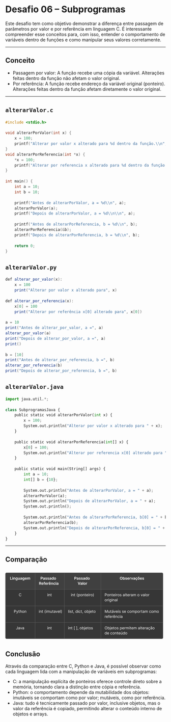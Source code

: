 # Desafio 06 – Subprogramas

Este desafio tem como objetivo demonstrar a diferença entre passagem de parâmetros por valor e por referência em linguagem C. É interessante compreender esse conceitos para, com isso, entender o comportamento de variáveis dentro de funções e como manipular seus valores corretamente.

---

## Conceito

- Passagem por valor: A função recebe uma cópia da variável. Alterações feitas dentro da função não afetam o valor original.
- Por referência: A função recebe endereço da variável original (ponteiro). Alterações feitas dentro da função afetam diretamente o valor original.

---

## `alterarValor.c`

```c
#include <stdio.h>

void alterarPorValor(int x) {
    x = 100;
    printf("Alterar por valor x alterado para %d dentro da função.\\n", x);
}
void alterarPorReferencia(int *x) {
    *x = 100;
    printf("Alterar por referencia x alterado para %d dentro da função.\\n", *x);
}

int main() {
    int a = 10;
    int b = 10;

    printf("Antes de alterarPorValor, a = %d\\n", a);
    alterarPorValor(a);
    printf("Depois de alterarPorValor, a = %d\\n\\n", a);

    printf("Antes de alterarPorReferencia, b = %d\\n", b);
    alterarPorReferencia(&b);
    printf("Depois de alterarPorReferencia, b = %d\\n", b);

    return 0;
}

```

## `alterarValor.py`

```java
def alterar_por_valor(x):
    x = 100
    print("Alterar por valor x alterado para", x)

def alterar_por_referencia(x):
    x[0] = 100
    print("Alterar por referência x[0] alterado para", x[0])

a = 10
print("Antes de alterar_por_valor, a =", a)
alterar_por_valor(a)
print("Depois de alterar_por_valor, a =", a)
print()

b = [10]
print("Antes de alterar_por_referencia, b =", b)
alterar_por_referencia(b)
print("Depois de alterar_por_referencia, b =", b)

```

## `alterarValor.java`

```python
import java.util.*;

class SubprogramasJava {
    public static void alterarPorValor(int x) {
        x = 100;
        System.out.println("Alterar por valor x alterado para " + x);
    }

    public static void alterarPorReferencia(int[] x) {
        x[0] = 100;
        System.out.println("Alterar por referencia x[0] alterado para " + x[0]);
    }

    public static void main(String[] args) {
        int a = 10;
        int[] b = {10};

        System.out.println("Antes de alterarPorValor, a = " + a);
        alterarPorValor(a);
        System.out.println("Depois de alterarPorValor, a = " + a);
        System.out.println();

        System.out.println("Antes de alterarPorReferencia, b[0] = " + b[0]);
        alterarPorReferencia(b);
        System.out.println("Depois de alterarPorReferencia, b[0] = " + b[0]);
    }
}

```
---
## Comparação
![tabela-comparacao](tabela3.png)
---
## Conclusão
Através da comparação entre C, Python e Java, é possível observar como cada linguagem lida com a manipulação de variáveis em subprogramas:

- C: a manipulação explícita de ponteiros oferece controle direto sobre a memória, tornando clara a distinção entre cópia e referência.
- Python: o comportamento depende da mutabilidade dos objetos: imutáveis se comportam como por valor; mutáveis, como por referência.
- Java: tudo é tecnicamente passado por valor, inclusive objetos, mas o valor da referência é copiado, permitindo alterar o conteúdo interno de objetos e arrays.
